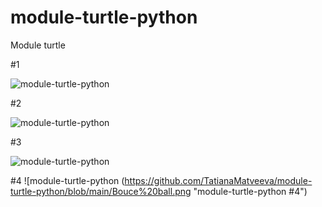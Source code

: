 # module-turtle-python
Module turtle

#1

![module-turtle-python](https://github.com/TatianaMatveeva/module-turtle-python/blob/main/figure%201.png "module-turtle-python #1")

#2

![module-turtle-python](https://github.com/TatianaMatveeva/module-turtle-python/blob/main/figure%202.png "module-turtle-python #2")

#3

![module-turtle-python](https://github.com/TatianaMatveeva/module-turtle-python/blob/main/figure3.png "module-turtle-python #3")

#4
![module-turtle-python (https://github.com/TatianaMatveeva/module-turtle-python/blob/main/Bouce%20ball.png "module-turtle-python #4")

